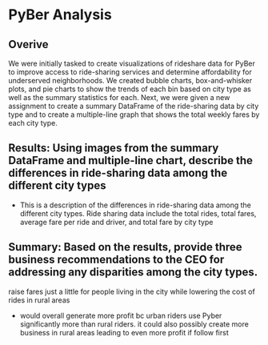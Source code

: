 # PyBer Analysis
## Overive
We were initially tasked to create visualizations of rideshare data for PyBer to improve access to ride-sharing services and determine affordability for underserved neighborhoods. We created bubble charts, box-and-whisker plots, and pie charts to show the trends of each bin based on city type as well as the summary statistics for each. Next, we were given a new assignment to create a summary DataFrame of the ride-sharing data by city type and to create a multiple-line graph that shows the total weekly fares by each city type.

## Results: Using images from the summary DataFrame and multiple-line chart, describe the differences in ride-sharing data among the different city types
- This is a description of the differences in ride-sharing data among the different city types. Ride sharing data include the total rides, total fares, average fare per ride and driver, and total fare by city type



## Summary: Based on the results, provide three business recommendations to the CEO for addressing any disparities among the city types.

raise fares just a little for people living in the city while lowering the cost of rides in rural areas
- would overall generate more profit bc urban riders use Pyber significantly more than rural riders. it could also possibly create more business in rural areas leading to even more profit if follow first 

